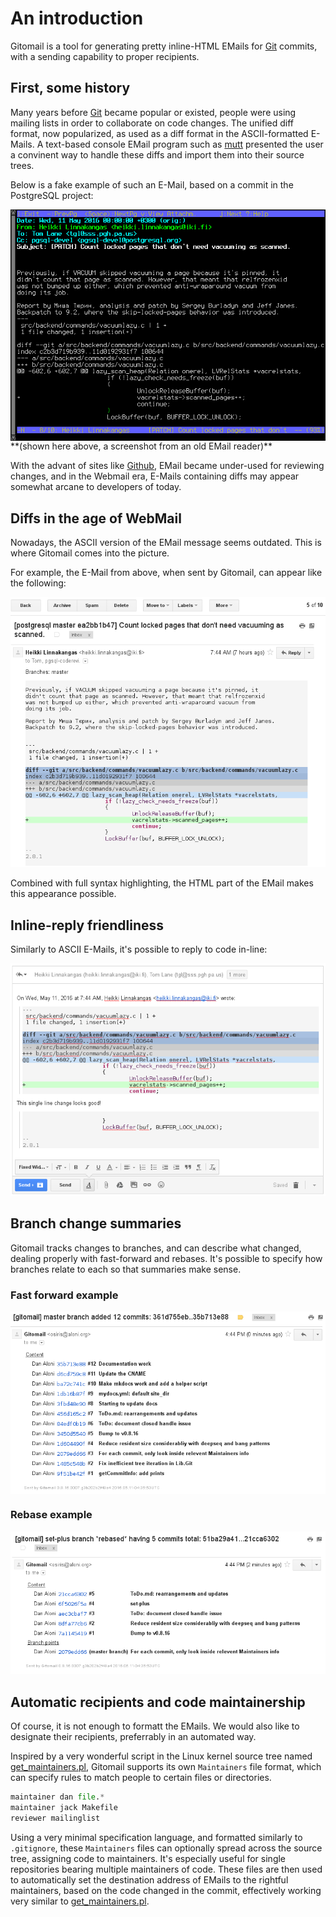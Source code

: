 # An introduction

Gitomail is a tool for generating pretty inline-HTML EMails for [Git](https://git-scm.com/) commits, with a sending capability to proper recipients.

## First, some history

Many years before [Git](https://git-scm.com/) became popular or existed, people were using mailing lists in order to collaborate on code changes. The unified diff format, now popularized, as used as a diff format in the ASCII-formatted E-Mails. A text-based console EMail program such as [mutt](http://www.mutt.org/) presented the user a convinent way to handle these diffs and import them into their source trees.

Below is a fake example of such an E-Mail, based on a commit in the PostgreSQL project:

<img src="example1.png" width="672" align="center">
**(shown here above, a screenshot from an old EMail reader)**


With the advant of sites like [Github](https://github.com), EMail became under-used for reviewing changes, and in the Webmail era, E-Mails containing diffs may appear somewhat arcane to developers of today.

## Diffs in the age of WebMail

Nowadays, the ASCII version of the EMail message seems outdated. This is where Gitomail comes into the picture.

For example, the E-Mail from above, when sent by Gitomail, can appear like the following:

![example](example2.png)

Combined with full syntax highlighting, the HTML part of the EMail makes this appearance possible.

## Inline-reply friendliness

Similarly to ASCII E-Mails, it's possible to reply to code in-line:

![example](example5.png)

## Branch change summaries

Gitomail tracks changes to branches, and can describe what changed, dealing properly with fast-forward and rebases. It's possible to specify how branches relate to each so that summaries make sense.

### Fast forward example

<img src="example3.png" align="center">

### Rebase example

![example](example4.png)

## Automatic recipients and code maintainership

Of course, it is not enough to formatt the EMails. We would also like to designate their recipients, preferrably in an automated way.

Inspired by a very wonderful script in the Linux kernel source tree named [get_maintainers.pl](https://github.com/torvalds/linux/blob/master/scripts/get_maintainer.pl), Gitomail supports its own `Maintainers` file format, which can specify rules to match people to certain files or directories.

```python
maintainer dan file.*
maintainer jack Makefile
reviewer mailinglist
```

Using a very minimal specification language, and formatted similarly to `.gitignore`, these `Maintainers` files can optionally spread across the source tree, assigning code to maintainers. It's especially useful for single repositories bearing multiple maintainers of code. These files are then used to automatically set the destination address of EMails to the rightful maintainers, based on the code changed in the commit, effectively working very similar to [get_maintainers.pl](https://github.com/torvalds/linux/blob/master/scripts/get_maintainer.pl).
